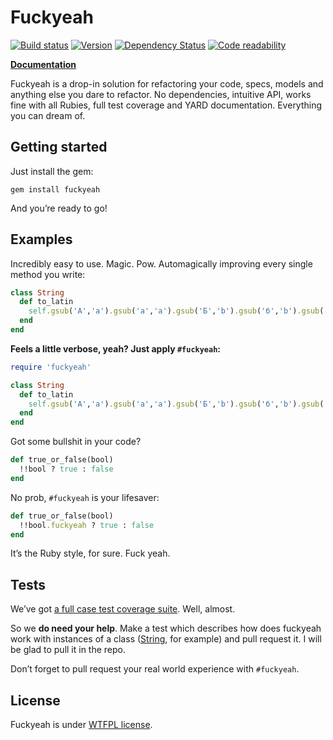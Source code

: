 Fuckyeah
========
[![Build status](https://secure.travis-ci.org/somu/fuckyeah.png?branch=master)](http://travis-ci.org/somu/fuckyeah)
[![Version](https://badge.fury.io/rb/fuckyeah.png)](http://rubygems.org/gems/fuckyeah)
[![Dependency Status](https://gemnasium.com/somu/fuckyeah.png)](https://gemnasium.com/somu/fuckyeah)
[![Code readability](https://codeclimate.com/github/somu/fuckyeah.png)](https://codeclimate.com/github/somu/fuckyeah)

[**Documentation**](http://rubydoc.info/github/somu/fuckyeah/master/frames)

Fuckyeah is a drop-in solution for refactoring your code, specs, models and anything else you dare to refactor.
No dependencies, intuitive API, works fine with all Rubies, full test coverage and YARD documentation.
Everything you can dream of.

Getting started
---------------

Just install the gem:
```shell
gem install fuckyeah
```
And you’re ready to go!

Examples
--------

Incredibly easy to use. Magic. Pow.
Automagically improving every single method you write:

```ruby
class String
  def to_latin
    self.gsub('А','a').gsub('а','a').gsub('Б','b').gsub('б','b').gsub('В','v').gsub('в','v').gsub('Г','g').gsub('г','g').gsub('Д','d').gsub('д','d').gsub('Е','e').gsub('е','e').gsub('Ё','ye').gsub('ё','e').gsub('Ж','j').gsub('ж','j').gsub('З','z').gsub('з','z').gsub('И','i').gsub('и','i').gsub('Й','i').gsub('й','i').gsub('К','k').gsub('к','k').gsub('Л','l').gsub('л','l').gsub('М','m').gsub('м','m').gsub('Н','n').gsub('н','n').gsub('О','o').gsub('о','o').gsub('П','p').gsub('п','p').gsub('Р','r').gsub('р','r').gsub('С','s').gsub('с','s').gsub('Т','t').gsub('т','t').gsub('У','u').gsub('у','u').gsub('Ф','f').gsub('ф','f').gsub('Х','h').gsub('х','h').gsub('Ц','ts').gsub('ц','ts').gsub('Ч','ch').gsub('ч','ch').gsub('Ш','sh').gsub('ш','sh').gsub('Щ','sh').gsub('щ','sh').gsub('Ъ','').gsub('ъ','').gsub('Ы','y').gsub('ы','y').gsub('Ь','').gsub('ь','').gsub('Э','e').gsub('э','e').gsub('Ю','you').gsub('ю','you').gsub('Я','ya').gsub('я','ya').gsub('`','').gsub(' ','-')
  end
end
```

**Feels a little verbose, yeah? Just apply `#fuckyeah`:**

```ruby
require 'fuckyeah'

class String
  def to_latin
    self.gsub('А','a').gsub('а','a').gsub('Б','b').gsub('б','b').gsub('В','v').gsub('в','v').gsub('Г','g').gsub('г','g').gsub('Д','d').gsub('д','d').gsub('Е','e').gsub('е','e').gsub('Ё','ye').gsub('ё','e').gsub('Ж','j').gsub('ж','j').gsub('З','z').gsub('з','z').gsub('И','i').gsub('и','i').gsub('Й','i').gsub('й','i').gsub('К','k').gsub('к','k').gsub('Л','l').gsub('л','l').gsub('М','m').gsub('м','m').gsub('Н','n').gsub('н','n').gsub('О','o').gsub('о','o').gsub('П','p').gsub('п','p').gsub('Р','r').gsub('р','r').gsub('С','s').gsub('с','s').gsub('Т','t').gsub('т','t').gsub('У','u').gsub('у','u').gsub('Ф','f').gsub('ф','f').gsub('Х','h').gsub('х','h').gsub('Ц','ts').gsub('ц','ts').gsub('Ч','ch').gsub('ч','ch').gsub('Ш','sh').gsub('ш','sh').gsub('Щ','sh').gsub('щ','sh').gsub('Ъ','').gsub('ъ','').gsub('Ы','y').gsub('ы','y').gsub('Ь','').gsub('ь','').gsub('Э','e').gsub('э','e').gsub('Ю','you').gsub('ю','you').gsub('Я','ya').gsub('я','ya').gsub('`','').gsub(' ','-').fuckyeah
  end
end
```

Got some bullshit in your code?

```ruby
def true_or_false(bool)
  !!bool ? true : false
end
```

No prob, `#fuckyeah` is your lifesaver:

```ruby
def true_or_false(bool)
  !!bool.fuckyeah ? true : false
end
```

It’s the Ruby style, for sure. Fuck yeah.

Tests
-----

We’ve got [a full case test coverage suite](https://github.com/somu/fuckyeah/tree/master/test).
Well, almost.

So we **do need your help**.
Make a test which describes how does fuckyeah work with instances of a class ([String](https://github.com/somu/fuckyeah/tree/master/test/string.rb), for example) and pull request it.
I will be glad to pull it in the repo.

Don’t forget to pull request your real world experience with `#fuckyeah`.

License
-------

Fuckyeah is under [WTFPL license](https://github.com/somu/fuckyeah/blob/master/license).
